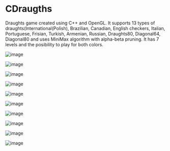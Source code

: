 # CDraugths
Draughts game created using C++ and OpenGL.
It supports 13 types of draughts(International(Polish), Brazilian, Canadian, English checkers, Italian, Portuguese, Frisian, Turkish, Armenian, Russian, Draughts80, Diagonal64, Diagonal80
and uses MiniMax algorithm with alpha-beta pruning. It has 7 levels and the posibility to play for both colors.

![image](https://github.com/igorternyuk/CDraugths/assets/27493599/bdf46600-f8ad-449b-9e1f-5bb303b21e89)

![image](https://github.com/igorternyuk/CDraugths/assets/27493599/dd517da4-6cbc-424f-9565-c826983196ca)

![image](https://github.com/igorternyuk/CDraugths/assets/27493599/159122cf-9277-4ea4-9e9c-ecf3ba1b16c2)

![image](https://github.com/igorternyuk/CDraugths/assets/27493599/8d20cf18-10cf-4869-b6f7-c5bcc4c2ff07)

![image](https://github.com/igorternyuk/CDraugths/assets/27493599/315bf0ed-655a-455b-b8c4-c6c1fc696240)

![image](https://github.com/igorternyuk/CDraugths/assets/27493599/0af42fd6-3998-43ee-9b3d-e00ed28fdb0b)

![image](https://github.com/igorternyuk/CDraugths/assets/27493599/6babe361-ce31-4347-ba53-c4f27793eb15)

![image](https://github.com/igorternyuk/CDraugths/assets/27493599/090d2056-7ec7-49c1-ad23-d5b7ab7a8a47)

![image](https://github.com/igorternyuk/CDraugths/assets/27493599/17db6594-b7c5-48ca-aa1f-18e1caf7bb4e)

![image](https://github.com/igorternyuk/CDraugths/assets/27493599/0486b3e4-87dc-408d-8310-0ef050e138d9)
